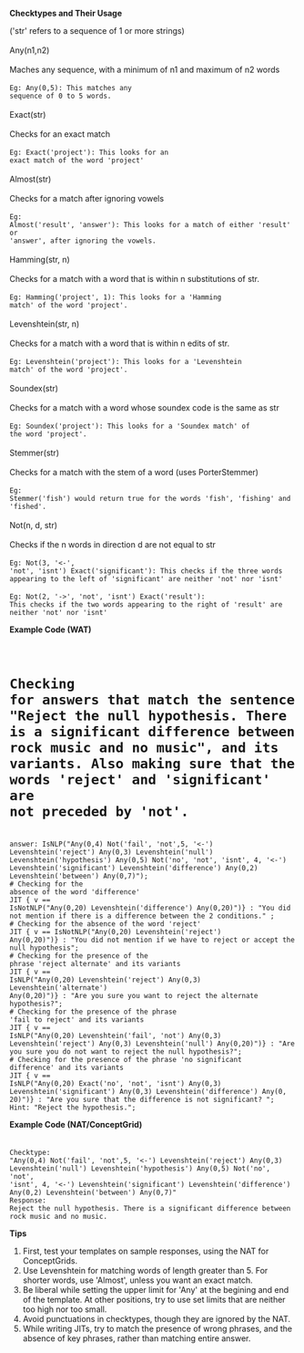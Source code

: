 **Checktypes and Their Usage**

('str' refers to a sequence of 1 or more strings)
<br><br>Any(n1,n2)<br>
<br>Maches any sequence, with a minimum of n1 and maximum of n2 words<br>
<br><code>Eg: Any(0,5): This matches any sequence of 0 to 5 words.</code>
<br><br>Exact(str)<br>
<br>Checks for an exact match<br>
<br><code>Eg: Exact('project'): This looks for an exact match of the word 'project'</code>
<br><br>Almost(str)<br>
<br>Checks for a match after ignoring vowels<br>
<br><code>Eg: Almost('result', 'answer'): This looks for a match of either 'result' or 'answer', after ignoring the vowels.</code>
<br><br>Hamming(str, n)<br>
<br>Checks for a match with a word that is within n substitutions of str.<br>
<br><code>Eg: Hamming('project', 1): This looks for a 'Hamming match' of the word 'project'.</code>
<br><br>Levenshtein(str, n)<br>
<br>Checks for a match with a word that is within n edits of str.<br>
<br><code>Eg: Levenshtein('project'): This looks for a 'Levenshtein match' of the word 'project'.</code>
<br><br>Soundex(str)<br>
<br>Checks for a match with a word whose soundex code is the same as str<br>
<br><code>Eg: Soundex('project'): This looks for a 'Soundex match' of the word 'project'.</code>
<br><br>Stemmer(str)<br>
<br>Checks for a match with the stem of a word (uses PorterStemmer)<br>
<br> <code>Eg: Stemmer('fish') would return true for the words 'fish', 'fishing' and 'fished'.</code>
<br><br>Not(n, d, str)<br>
<br>Checks if the n words  in direction d are not equal to str<br>
<br><code>Eg: Not(3, '&lt;-', 'not', 'isnt') Exact('significant'): This checks if the three words appearing to the left of 'significant' are neither 'not' nor 'isnt' </code>
<br><code>Eg: Not(2, '-&gt;', 'not', 'isnt') Exact('result'): This checks if the two words appearing to the right of 'result' are neither 'not' nor 'isnt' </code>

<b>Example Code (WAT)<br></b><br><br>
# <code>Checking for answers that match the sentence "Reject the null hypothesis. There is a significant difference between rock music and no music", and its variants. Also making sure that the words 'reject'  and 'significant' are not preceded by 'not'.</code>
<br><code>answer: IsNLP("Any(0,4) Not('fail', 'not',5, '&lt;-') Levenshtein('reject') Any(0,3) Levenshtein('null') Levenshtein('hypothesis') Any(0,5) Not('no', 'not', 'isnt', 4, '&lt;-') Levenshtein('significant') Levenshtein('difference') Any(0,2) Levenshtein('between') Any(0,7)");</code>
<br><code># Checking for the absence of the word 'difference'</code>
<br><code>JIT { v == IsNotNLP("Any(0,20) Levenshtein('difference') Any(0,20)")} : "You did not mention if there is a difference between the 2 conditions." ;</code>
<br><code># Checking for the absence of the word 'reject'</code>
<br><code>JIT { v == IsNotNLP("Any(0,20) Levenshtein('reject') Any(0,20)")} : "You did not mention if we have to reject or accept the null hypothesis";</code>
<br><code># Checking for the presence of the phrase 'reject alternate' and its variants</code>
<br><code>JIT { v == IsNLP("Any(0,20) Levenshtein('reject') Any(0,3) Levenshtein('alternate') Any(0,20)")} : "Are you sure you want to reject the alternate hypothesis?";</code>
<br><code># Checking for the presence of the phrase 'fail to reject' and its variants</code>
<br><code>JIT { v == IsNLP("Any(0,20) Levenshtein('fail', 'not') Any(0,3) Levenshtein('reject') Any(0,3) Levenshtein('null') Any(0,20)")} : "Are you sure you do not want to reject the null hypothesis?";</code>
<br><code># Checking for the presence of the phrase 'no significant difference' and its variants</code>
<br><code>JIT { v == IsNLP("Any(0,20) Exact('no', 'not', 'isnt') Any(0,3) Levenshtein('significant') Any(0,3) Levenshtein('difference') Any(0, 20)")} : "Are you sure that the difference is not significant? ";</code>
<br><code>Hint: "Reject the hypothesis.";</code>

<b>Example Code (NAT/ConceptGrid)<br></b><br><br>
<code>Checktype: "Any(0,4) Not('fail', 'not',5, '&lt;-') Levenshtein('reject') Any(0,3) Levenshtein('null') Levenshtein('hypothesis') Any(0,5) Not('no', 'not', 'isnt', 4, '&lt;-') Levenshtein('significant') Levenshtein('difference') Any(0,2) Levenshtein('between') Any(0,7)"</code>
<br><code>Response: Reject the null hypothesis. There is a significant difference between rock music and no music.</code>

<b>Tips</b>

1. First, test your templates on sample responses, using the NAT for ConceptGrids.<br>
2. Use Levenshtein for matching words of length greater than 5. For shorter words, use 'Almost', unless you want an exact match.<br>
3. Be liberal while setting the upper limit for 'Any' at the begining and end of the template. At other positions, try to use set limits that are neither too high nor too small.<br>
4. Avoid punctuations in checktypes, though they are ignored by the NAT.<br>
5. While writing JITs, try to match the presence of wrong phrases, and the absence of key phrases, rather than matching entire answer.<br>